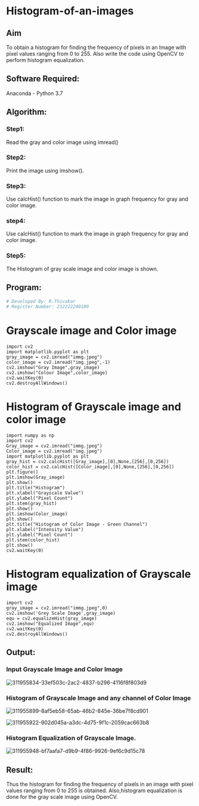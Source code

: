 # Histogram-of-an-images
## Aim
To obtain a histogram for finding the frequency of pixels in an Image with pixel values ranging from 0 to 255. Also write the code using OpenCV to perform histogram equalization.

## Software Required:
Anaconda - Python 3.7

## Algorithm:
### Step1:
Read the gray and color image using imread()

### Step2:
Print the image using imshow().



### Step3:
Use calcHist() function to mark the image in graph frequency for gray and color image.

### step4:
Use calcHist() function to mark the image in graph frequency for gray and color image.

### Step5:
The Histogram of gray scale image and color image is shown.


## Program:
```python
# Developed By: R.Thivakar
# Register Number: 212222240109
```
# Grayscale image and Color image
```
import cv2
import matplotlib.pyplot as plt
gray_image = cv2.imread("immg.jpeg")
color_image = cv2.imread("img.jpeg",-1)
cv2.imshow("Gray Image",gray_image)
cv2.imshow("Colour Image",color_image)
cv2.waitKey(0)
cv2.destroyAllWindows()
```
# Histogram of Grayscale image and color image
```
import numpy as np
import cv2
Gray_image = cv2.imread("immg.jpeg")
Color_image = cv2.imread("img.jpeg")
import matplotlib.pyplot as plt
gray_hist = cv2.calcHist([Gray_image],[0],None,[256],[0,256])
color_hist = cv2.calcHist([Color_image],[0],None,[256],[0,256])
plt.figure()
plt.imshow(Gray_image)
plt.show()
plt.title("Histogram")
plt.xlabel("Grayscale Value")
plt.ylabel("Pixel Count")
plt.stem(gray_hist)
plt.show()
plt.imshow(Color_image)
plt.show()
plt.title("Histogram of Color Image - Green Channel")
plt.xlabel("Intensity Value")
plt.ylabel("Pixel Count")
plt.stem(color_hist)
plt.show()
cv2.waitKey(0)
```
# Histogram equalization of Grayscale image
```
import cv2
gray_image = cv2.imread("immg.jpeg",0)
cv2.imshow('Grey Scale Image',gray_image)
equ = cv2.equalizeHist(gray_image)
cv2.imshow("Equalized Image",equ)
cv2.waitKey(0)
cv2.destroyAllWindows()
```

## Output:
### Input Grayscale Image and Color Image


![311955834-33ef503c-2ac2-4837-b296-4116f8f803d9](https://github.com/imthiyas19/Histogram-of-an-images/assets/120353416/688a489b-8e7d-4d0f-958e-ff9e4fad85ec)





### Histogram of Grayscale Image and any channel of Color Image



![311955899-8af5eb58-65ab-46b2-845e-36be7f8cd901](https://github.com/imthiyas19/Histogram-of-an-images/assets/120353416/46176eb3-6139-4ff9-9a50-4058477d2205)


![311955922-902d045a-a3dc-4d75-9f1c-2059cac663b8](https://github.com/imthiyas19/Histogram-of-an-images/assets/120353416/a71ceb71-408b-4a41-bb3a-3447f69ef45b)





### Histogram Equalization of Grayscale Image.




![311955948-bf7aafa7-d9b9-4f86-9926-9ef6c9d15c78](https://github.com/imthiyas19/Histogram-of-an-images/assets/120353416/e5ccd492-5576-4087-a864-bb353a2e7c69)







## Result: 
Thus the histogram for finding the frequency of pixels in an image with pixel values ranging from 0 to 255 is obtained. Also,histogram equalization is done for the gray scale image using OpenCV.
